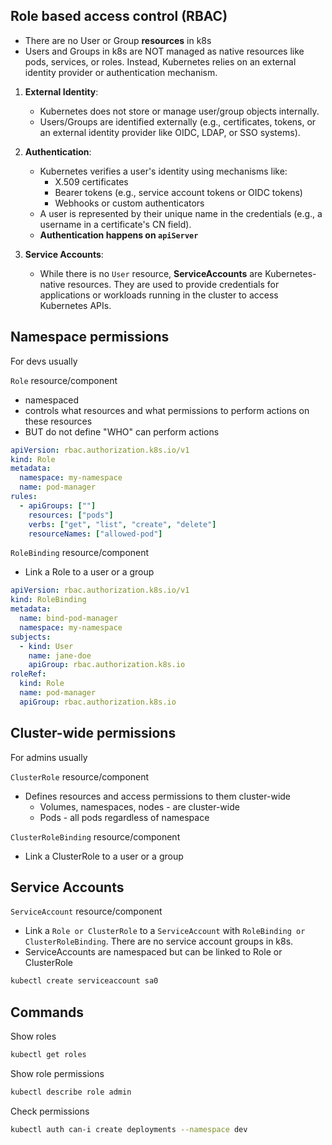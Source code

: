 ## Role based access control (RBAC)

- There are no User or Group **resources** in k8s
- Users and Groups in k8s are NOT managed as native resources like pods, services, or roles. Instead, Kubernetes relies on an external identity provider or authentication mechanism.

1. **External Identity**:
   - Kubernetes does not store or manage user/group objects internally.
   - Users/Groups are identified externally (e.g., certificates, tokens, or an external identity provider like OIDC, LDAP, or SSO systems).

2. **Authentication**:
   - Kubernetes verifies a user's identity using mechanisms like:
     - X.509 certificates
     - Bearer tokens (e.g., service account tokens or OIDC tokens)
     - Webhooks or custom authenticators
   - A user is represented by their unique name in the credentials (e.g., a username in a certificate's CN field).
   - **Authentication happens on `apiServer`**

3. **Service Accounts**:
   - While there is no `User` resource, **ServiceAccounts** are Kubernetes-native resources. They are used to provide credentials for applications or workloads running in the cluster to access Kubernetes APIs.

## Namespace permissions

For devs usually

`Role` resource/component
- namespaced
- controls what resources and what permissions to perform actions on these resources
- BUT do not define "WHO" can perform actions

```yaml
apiVersion: rbac.authorization.k8s.io/v1
kind: Role
metadata:
  namespace: my-namespace
  name: pod-manager
rules:
  - apiGroups: [""]
    resources: ["pods"]
    verbs: ["get", "list", "create", "delete"]
    resourceNames: ["allowed-pod"]
```

`RoleBinding` resource/component
- Link a Role to a user or a group

```yaml
apiVersion: rbac.authorization.k8s.io/v1
kind: RoleBinding
metadata:
  name: bind-pod-manager
  namespace: my-namespace
subjects:
  - kind: User
    name: jane-doe
    apiGroup: rbac.authorization.k8s.io
roleRef:
  kind: Role
  name: pod-manager
  apiGroup: rbac.authorization.k8s.io
```

## Cluster-wide permissions

For admins usually

`ClusterRole` resource/component
- Defines resources and access permissions to them cluster-wide
  - Volumes, namespaces, nodes - are cluster-wide
  - Pods - all pods regardless of namespace

`ClusterRoleBinding` resource/component
- Link a ClusterRole to a user or a group

## Service Accounts

`ServiceAccount` resource/component
- Link a `Role or ClusterRole` to a `ServiceAccount` with `RoleBinding or ClusterRoleBinding`. There are no service account groups in k8s.
- ServiceAccounts are namespaced but can be linked to Role or ClusterRole

```bash
kubectl create serviceaccount sa0
```

## Commands

Show roles
```bash
kubectl get roles
```

Show role permissions
```bash
kubectl describe role admin
```

Check permissions
```bash
kubectl auth can-i create deployments --namespace dev
```
